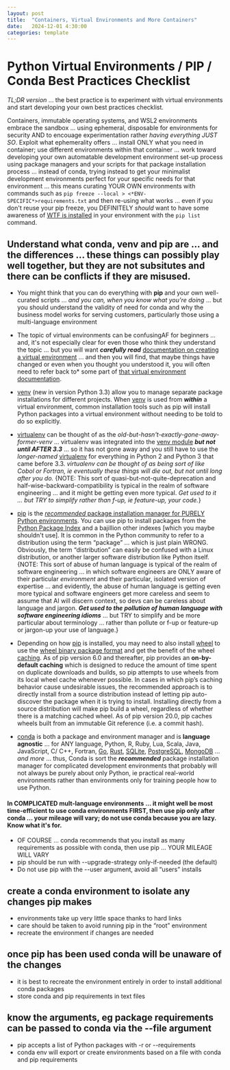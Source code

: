 ```yaml
---
layout: post
title:  "Containers, Virtual Environments and More Containers"
date:   2024-12-01 4:30:00
categories: template
---
```



# Python Virtual Environments / PIP / Conda Best Practices Checklist

*TL;DR version* ... the best practice is to experiment with virtual environments and start developing your own best practices checklist.

Containers, immutable operating systems, and WSL2 environments embrace the sandbox ... using ephemeral, disposable for environments for security AND to encouage experimentation rather *having everything JUST SO*. Exploit what ephemerality offers ... install ONLY what you need in container; use different environments within that container ... work toward developing your own automatable development environment set-up process using package managers and your scripts for that package installation process ... instead of conda, trying instead to get your minimalist development environments perfect for your specific needs for that environment ... this means curating YOUR OWN environments with commands such as `pip freeze --local > <*ENV-SPECIFIC*>requirements.txt` and then re-using what works ... even if you don't reuse your pip freeze, you DEFINITELY *should* want to have some awareness of [WTF is installed](0_8_InvestigateInstalledPackages.MD) in your environment with the `pip list` command.

## Understand what conda, venv and pip are ... and the differences ... these things can possibly play well together, but they are not subsitutes and there can be conflicts if they are misused.

* You might think that you can do everything with **pip** and your own well-curated scripts ... *and you can, when you know what you're doing* ... but you should understand the validity of need for conda and why the business model works for serving customers, particularly those using a multi-language environment

* The topic of virtual environments can be confusingAF for beginners ... and, it's not especially clear for even those who think they understand the topic ... but you will want ***carefully read*** [documentation on creating a virtual environment](https://packaging.python.org/en/latest/guides/installing-using-pip-and-virtual-environments/#creating-a-virtual-environment) ... and then you will find, that maybe things have changed or even when you thought you understood it, you will often need to refer back to* some part of [that virtual environment documentation](https://packaging.python.org/en/latest/guides/installing-using-pip-and-virtual-environments/#creating-a-virtual-environment). 

* [venv](https://docs.python.org/3/library/venv.html) (new in version Python 3.3) allow you to manage separate package installations for different projects. When [venv](https://docs.python.org/3/library/venv.html) is used from ***within*** a virtual environment, common installation tools such as pip will install Python packages into a virtual environment without needing to be told to do so explicitly.

* [virtualenv](https://virtualenv.pypa.io/en/stable/index.html) can be thought of as the *old-but-hasn't-exactly-gone-away-former-venv* ... virtualenv was integrated into the [venv module](https://docs.python.org/3/library/venv.html) ***but not until AFTER 3.3*** ... so it has not gone away and you still have to use the *longer-named* [virtualenv](https://virtualenv.pypa.io/en/stable/index.html) for everything in Python 2 and Python 3 that came before 3.3. *virtualenv can be thought of as being sort of like Cobol or Fortran, ie eventually these things will die out, but not until long after you do.* {NOTE: This sort of quasi-but-not-quite-deprecation and half-wise-backward-compatibility is typical in the realm of software engineering ... and it might be getting even more typical. *Get used to it ... but TRY to simplify rather than f-up, ie feature-up, your code.*}

* [pip](https://pypi.org/project/pip/) is the [*recommended* package installation manager for PURELY Python environments](https://packaging.python.org/en/latest/guides/tool-recommendations/).  You can use pip to install packages from the [Python Package Index](https://pypi.org/) and a bajillion other indexes [which you maybe shouldn't use]. It is common in the Python community to refer to a distribution using the term “package” ... which is just plain WRONG. Obviously, the term “distribution” can easily be confused with a Linux distribution, or another larger software distribution like Python itself. {NOTE: This sort of abuse of human language is typical of the realm of software engineering ... in which software engineers are ONLY aware of their particular *environment* and their particular, isolated version of expertise ... and evidently, the abuse of human language is getting even more typical and software engineers get more careless and seem to assume that AI will discern context, so devs can be careless about language and jargon. ***Get used to the pollution of human language with software engineering idioms*** ... but TRY to simplify and be more particular about terminology ... rather than pollute or f-up or feature-up or jargon-up your use of language.}

* Depending on how [pip](https://pypi.org/project/pip/) is installed, you may need to also install [wheel](https://wheel.readthedocs.io/en/latest/) to use the [wheel binary package format](https://peps.python.org/pep-0427/) and get the benefit of the wheel [caching](https://pip.pypa.io/en/stable/topics/caching/). As of pip version 6.0 and thereafter, pip provides an **on-by-default caching** which is designed to reduce the amount of time spent on duplicate downloads and builds, so pip attempts to use wheels from its local wheel cache whenever possible. In cases in which pip’s caching behavior cause undesirable issues, the recommended approach is to directly install from a source distribution instead of letting pip auto-discover the package when it is trying to install. Installing directly from a source distribution will make pip build a wheel, regardless of whether there is a matching cached wheel. As of pip version 20.0, pip caches wheels built from an immutable Git reference (i.e. a commit hash).

* [conda](https://conda.io/en/latest/index.html) is both a package and environment manager and is **language agnostic** ... for ANY language, Python, R, Ruby, Lua, Scala, Java, JavaScript, C/ C++, Fortran, [Go](https://anaconda.org/conda-forge/go), [Rust](https://anaconda.org/conda-forge/rust), [SQLite](https://anaconda.org/conda-forge/sqlite), [PostgreSQL](https://anaconda.org/conda-forge/postgresql), [MongoDB](https://anaconda.org/conda-forge/mongodb) ... *and more* ... thus, Conda is sort the ***recommended*** package installation manager for complicated development environments that probably will not always be purely about only Python, ie practical real-world environments rather than environments only for training people how to use Python.


#### In COMPLICATED mult-language environments ... it might well be most time-efficient to use conda environments FIRST, then use pip only after conda ... your mileage will vary; do not use conda because you are lazy. Know what it's for.

* OF COURSE ... conda recommends that you install as many requirements as possible with conda, then use pip ... YOUR MILEAGE WILL VARY
* pip should be run with --upgrade-strategy only-if-needed (the default)
* Do not use pip with the --user argument, avoid all “users” installs

## create a conda environment to isolate any changes pip makes

* environments take up very little space thanks to hard links
* care should be taken to avoid running pip in the “root” environment
* recreate the environment if changes are needed

## once pip has been used conda will be unaware of the changes

* it is best to recreate the environment entirely in order to install additional conda packages 
* store conda and pip requirements in text files

## know the arguments, eg package requirements can be passed to conda via the --file argument
* pip accepts a list of Python packages with -r or --requirements
* conda env will export or create environments based on a file with conda and pip requirements